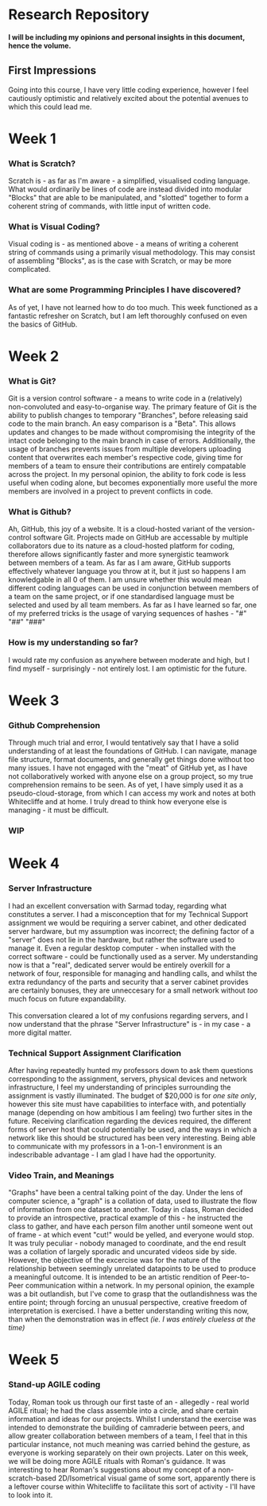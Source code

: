 # Research Repository 

#### I will be including my opinions and personal insights in this document, hence the volume.
 
 
 
## First Impressions
Going into this course, I have very little coding experience, however I feel cautiously optimistic and relatively excited about the potential avenues to which this could lead me.
 
 
# Week 1

### What is Scratch?
Scratch is - as far as I'm aware - a simplified, visualised coding language. What would ordinarily be lines of code are instead divided into modular "Blocks" that are able to be manipulated, and "slotted" together to form a coherent string of commands, with little input of written code.

### What is Visual Coding?
Visual coding is - as mentioned above - a means of writing a coherent string of commands using a primarily visual methodology. This may consist of assembling "Blocks", as is the case with Scratch, or may be more complicated.

### What are some Programming Principles I have discovered?
As of yet, I have not learned how to do too much. This week functioned as a fantastic refresher on Scratch, but I am left thoroughly confused on even the basics of GitHub.



# Week 2

### What is Git?
Git is a version control software - a means to write code in a (relatively) non-convoluted and easy-to-organise way. The primary feature of Git is the ability to publish changes to temporary "Branches", before releasing said code to the main branch. An easy comparison is a "Beta". This allows updates and changes to be made without compromising the integrity of the intact code belonging to the main branch in case of errors.
Additionally, the usage of branches prevents issues from multiple developers uploading content that overwrites each member's respective code, giving time for members of a team to ensure their contributions are entirely compatable across the project. In my personal opinion, the ability to fork code is less useful when coding alone, but becomes exponentially more useful the more members are involved in a project to prevent conflicts in code.

### What is Github?
Ah, GitHub, this joy of a website. It is a cloud-hosted variant of the version-control software Git. Projects made on GitHub are accessable by multiple collaborators due to its nature as a cloud-hosted platform for coding, therefore allows significantly faster and more synergistic teamwork between members of a team. As far as I am aware, GitHub supports effectively whatever language you throw at it, but it just so happens I am knowledgable in all 0 of them. I am unsure whether this would mean different coding languages can be used in conjunction between members of a team on the same project, or if one standardised language must be selected and used by all team members. As far as I have learned so far, one of my preferred tricks is the usage of varying sequences of hashes - "#" "##" "###"

### How is my understanding so far?
I would rate my confusion as anywhere between moderate and high, but I find myself - surprisingly - not entirely lost. I am optimistic for the future.

# Week 3

### Github Comprehension
Through much trial and error, I would tentatively say that I have a solid understanding of at least the foundations of GitHub. I can navigate, manage file structure, format documents, and generally get things done without too many issues. I have not engaged with the "meat" of GitHub yet, as I have not collaboratively worked with anyone else on a group project, so my true comprehension remains to be seen. As of yet, I have simply used it as a pseudo-cloud-storage, from which I can access my work and notes at both Whitecliffe and at home. I truly dread to think how everyone else is managing - it must be difficult.

### WIP

# Week 4

### Server Infrastructure
I had an excellent conversation with Sarmad today, regarding what constitutes a server. I had a misconception that for my Technical Support assignment we would be requiring a server cabinet, and other dedicated server hardware, but my assumption was incorrect; the defining factor of a "server" does not lie in the hardware, but rather the software used to manage it. Even a regular desktop computer - when installed with the correct software - could be functionally used as a server. My understanding now is that a "real", dedicated server would be entirely overkill for a network of four, responsible for managing and handling calls, and whilst the extra redundancy of the parts and security that a server cabinet provides are certainly bonuses, they are unneccesary for a small network without *too* much focus on future expandability. <br><br>This conversation cleared a lot of my confusions regarding servers, and I now understand that the phrase "Server Infrastructure" is - in my case - a more digital matter.

### Technical Support Assignment Clarification
After having repeatedly hunted my professors down to ask them questions corresponding to the assignment, servers, physical devices and network infrastructure, I feel my understanding of principles surrounding the assignment is vastly illuminated. The budget of $20,000 is for *one site only*, however this site must have capabilities to interface with, and potentially manage (depending on how ambitious I am feeling) two further sites in the future. Receiving clarification regarding the devices required, the different forms of server host that could potentially be used, and the ways in which a network like this should be structured has been very interesting. Being able to communicate with my professors in a 1-on-1 environment is an indescribable advantage - I am glad I have had the opportunity.

### Video Train, and Meanings
"Graphs" have been a central talking point of the day. Under the lens of computer science, a "graph" is a collation of data, used to illustrate the flow of information from one dataset to another. Today in class, Roman decided to provide an introspective, practical example of this - he instructed the class to gather, and have each person film another until someone went out of frame - at which event "cut!" would be yelled, and everyone would stop. It was truly peculiar - nobody managed to coordinate, and the end result was a collation of largely sporadic and uncurated videos side by side. However, the objective of the excercise was for the nature of the relationship between seemingly unrelated datapoints to be used to produce a meaningful outcome. It is intended to be an artistic rendition of Peer-to-Peer communication within a network. In my personal opinion, the example was a bit outlandish, but I've come to grasp that the outlandishness was the entire point; through forcing an unusual perspective, creative freedom of interpretation is exercised. I have a better understanding writing this now, than when the demonstration was in effect *(ie. I was entirely clueless at the time)*

# Week 5

### Stand-up AGILE coding
Today, Roman took us through our first taste of an - allegedly - real world AGILE ritual; he had the class assemble into a circle, and share certain information and ideas for our projects. Whilst I understand the exercise was intended to demonstrate the building of camraderie between peers, and allow greater collaboration between members of a team, I feel that in this particular instance, not much meaning was carried behind the gesture, as everyone is working separately on their own projects. Later on this week, we will be doing more AGILE rituals with Roman's guidance. It was interesting to hear Roman's suggestions about my concept of a non-scratch-based 2D/Isometrical visual game of some sort, apparently there is a leftover course within Whitecliffe to facilitate this sort of activity - I'll have to look into it.
